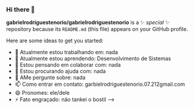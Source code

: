 ### Hi there 👋


**gabrielrodriguestenorio/gabrielrodriguestenorio** is a ✨ _special_ ✨ repository because its `README.md` (this file) appears on your GitHub profile.

Here are some ideas to get you started:

- 🔭 Atualmente estou trabalhando em: nada
- 🌱 Atualmente estou aprendendo: Desenvolvimento de Sistemas
- 👯 Estou pensando em colaborar com: nada
- 🤔 Estou procurando ajuda com: nada
- 💬 AMe pergunte sobre: nada
- 📫 Como entrar em contato: garbielrodriguestenorio.07.212gmail.com
- 😄 Pronomes: ele/dele
- ⚡ Fato engraçado: não tankei o bostil
-->
